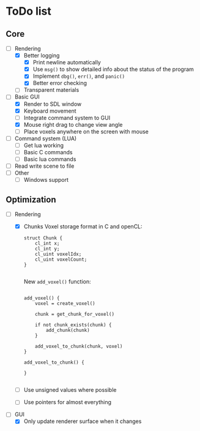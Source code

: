 # ToDo list

## Core

* [ ] Rendering
  * [x] Better logging
    * [x] Print newline automatically
    * [x] Use `msg()` to show detailed info about the status of the program
    * [x] Implement `dbg()`, `err()`, and `panic()`
    * [x] Better error checking
  * [ ] Transparent materials
* [ ] Basic GUI
  * [x] Render to SDL window
  * [x] Keyboard movement
  * [ ] Integrate command system to GUI
  * [x] Mouse right drag to change view angle
  * [ ] Place voxels anywhere on the screen with mouse
* [ ] Command system (LUA)
  * [ ] Get lua working
  * [ ] Basic C commands
  * [ ] Basic lua commands
* [ ] Read write scene to file
* [ ] Other
  * [ ] Windows support

## Optimization

* [ ] Rendering
  * [x] Chunks Voxel storage format in C and openCL:

    ```
    struct Chunk {
    	cl_int x;
    	cl_int y;
    	cl_uint voxelIdx;
    	cl_uint voxelCount;
    }
    
    
    ```

    New `add_voxel()` function:

    ```
    
    add_voxel() {
    	voxel = create_voxel()
    
    	chunk = get_chunk_for_voxel()
    
    	if not chunk_exists(chunk) {
    		add_chunk(chunk)
    	}
    
    	add_voxel_to_chunk(chunk, voxel)
    }
    
    add_voxel_to_chunk() {
    	
    }
    
    
    ```
  * [ ] Use unsigned values where possible
  * [ ] Use pointers for almost everything
* [ ] GUI
  * [x] Only update renderer surface when it changes